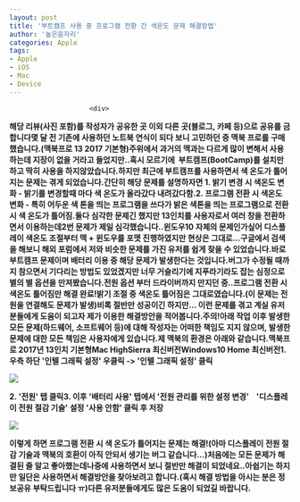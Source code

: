 ```yaml
---
layout: post
title: '부트캠프 사용 중 프로그램 전환 간 색온도 문제 해결방법'
author: '높은음자리'
categories: Apple
tags:
- Apple
- iOS
- Mac
- Device
---
```



<script> location.href='https://cafe.naver.com/develoid/808051' ; </script>


















						<div>
 <p><span><b></span><span><b>해당 리뷰(사진 포함)를 작성자가 공유한 곳 이외 다른 곳(블로그, 카페 등)으로 공유를 금합니다<b></b><b></span><span>몇 달 전 기존에 사용하던 노트북 연식이 되다 보니 고민하던 중 맥북 프로를 구매했습니다.<b></span><span></span><span>(맥북프로 13 2017 기본형)</span><span><b></span><span><b></span><span>주위에서 과거의 맥과는 다르게 많이 변해서 사용하는데 지장이 없을 거라고 들었지만..</span><span><b></span><span>혹시 모르기에&nbsp; 부트캠프(BootCamp)를&nbsp;설치만하고 딱히 사용을 하지않았습니다.<b></span><span><b></span><span>하지만 최근에 부트캠프를 사용하면서 색 온도가 틀어지는 문제는 겪게 되었습니다.</span><span><b></span><span><b></span><span>간단히 해당 문제를 설명하자면&nbsp;<b></span><span><b></span><span><b>1. 밝기 변경 시 색온도 변화</b><b></span><span>&nbsp;- 밝기를 변경할때 마다 색 온도가 올라갔다 내려갔다함.<b></span><span></span><span><b></span><span><b>2. 프로그램 전환 시 색온도 변화</b></span><span><b></span><span>&nbsp;- 특히 어두운 색 톤을 띄는 프로그램을 쓰다가 밝은 색톤을 띄는 프로그램으로 전환 시 색 온도가 틀어짐.<b></span><span><b></span><span>둘다 심각한 문제긴 했지만&nbsp;</span><span>13인치를 사용자로서 여러 창을 전환하면서 이용하는데<b></span><span><b>2번 문제가 제일 심각</b></span><span>했습니다..<b></span><span><b></span><span>윈도우10 자체의 문제인가싶어 디스플레이 색온도 조절부터 맥 + 윈도우를 포맷 진행하였지만&nbsp;</span><span>현상은 그대로...<b></span><span><b></span><span>구글에서 검색을 해보니 해외 포럼에서 저와 비슷한 문제를 가진 유저를 쉽게 찾을 수 있었습니다.<b></span><span>바로 </span><span><b>부트캠프 문제이며</b></span><span>&nbsp;</span><span><b>배터리 이용 중 해당 문제가 발생</b></span><span>한다는 것입니다.<b></span><span><b></span><span>버그가 수정될 때까지 참으면서 기다리는 방법도 있었겠지만 <b></span><span>너무 거슬리기에 지푸라기라도 잡는 심정으로 별의 별 옵션을 만져봤습니다.<b></span><span><b></span><span>전원 옵션 부터 드라이버까지 만지던 중..<b></span><span><b></b><b></span><span><b>프로그램 전환 시 색온도 틀어짐만 해결 완료!</b></span><span><b></span><span>밝기 조절 중 색온도 틀어짐은 그대로였습니다.<b></span><span>(이 문제는 전원을 연결해도 문제가 발생)<b></span><span><b></span><span>비록 절반만 성공이긴 하지만... 이런 문제를 겪고 계실 유저분들에게 도움이 되고자 제가 이용한 해결방안을 적어봅니다.</span><b><span><b></span><span><b>주의!</b><b></span><span><b>아래 작업 이후 발생한 </b></span><span><b>모든&nbsp;</b></span><span><b></b></span><span><b>문제<b>(하드웨어, 소프트웨어 등)</b></b></span><span><b>에 대해&nbsp;</b></span><span><b>작성자는 어떠한 책임도 지지 않으며,&nbsp;</b></span><span><b>발생한 문제</b></span><span><b>에 대한 모든 책임은&nbsp;</b></span><span><b>사용자</b></span><span><b>에게 있습니다.</b></span><span><b></b><b></span><span><b></span><span><span>제 맥북의 환경은 아래와 같습니다.<b></span><span><b></span><span>맥북프로 2017년 13인치 기본형<b></span><span>Mac HighSierra 최신버전<b></span><span>Windows10 Home 최신버전</span><b></span><span><b></span><span><b></span><span>1. 우측 하단 '</span><span><b>인텔 그래픽 설정</b></span><span>' 우클릭 -&gt; '<span>인텔 그래픽 설정' 클릭<b></span><span></span></span></p>
</div>
<div>
 <div>
  <img src="https://dthumb-phinf.pstatic.net/?src=%22https%3A%2F%2Fblogfiles.pstatic.net%2FMjAxODA2MTNfMTY4%2FMDAxNTI4ODg2MDI5OTAx.eksbGF_n6OookzrYpB_qUCr6vZq95Kt6cCSsnNeDKC8g.XhFYIxE9Qag8IwQQOIAJfrzQIV0bLDbhfP6nDs4D0lYg.PNG.hsb9504%2Fimage_1957779771528886015705.png%22&amp;type=cafe_wa740">
 </div>
</div>
<div>
 <p><span><span></span><b></span><span>2. '</span><span><b>전원</b></span><span>' 탭 클릭<b></span><span><b></span><span>3. 이후 '배터리 사용' 탭에서 '전원 관리를 위한 설정 변경'<b></span><span>&nbsp; &nbsp; '</span><span><b>디스플레이 전원 절감 기술</b></span><span>' 설정 '</span><span><b>사용 </b></span><span><b>안함</b></span><span>'</span><span> 클릭 후 저장<b></span><span></span><span></span></p>
</div>
<div>
 <div>
  <img src="https://dthumb-phinf.pstatic.net/?src=%22https%3A%2F%2Fblogfiles.pstatic.net%2FMjAxODA2MTNfOTcg%2FMDAxNTI4ODg2MjQ5MzQ5.cGit_8W-q8Oyq_YPKbOYzA75ooqt8-YxOImhxNzsyJMg.e5yz4x7XjjbXHiihZhq53qFSd8M7JUfg1P6VOYaa2J4g.PNG.hsb9504%2Fimage_6468160621528886235412.png%22&amp;type=cafe_wa740">
 </div>
</div>
<div>
 <p><span><b></span><span><b></span><span>이렇게 하면 </span><span><b>프로그램 전환 시 색 온도가 틀어지는 문제는 해결!</b></span><span><b></span><span>(아마 디스플레이 전원 절감 기술과 맥북의 호환이 아직 안되서 생기는 버그 같습니다...)<b></span><span><b></span><span>처음에는 모든 문제가 해결된 줄 알고 좋아했는데<b></span><span>나중에 사용하면서 보니 절반만 해결이 되었네요..<b></span><span><b></span><span>아쉽기는 하지만 일단은 사용하면서 해결방안을 찾아보려고 합니다.<b></span><span>(혹시 해결 방법을 아시는 분은 정보공유 부탁드립니다 ㅠ)<b></span><span><b></span><span>다른 유저분들에게도 많은 도움이 되었길 바랍니다.</span><b></p>
</div>
